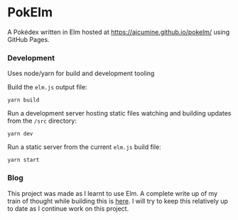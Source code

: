 # PokElm

A Pokédex written in Elm hosted at https://ajcumine.github.io/pokelm/ using GitHub Pages.

### Development

Uses node/yarn for build and development tooling

Build the `elm.js` output file:

```
yarn build
```

Run a development server hosting static files watching and building updates from the `/src` directory:

```
yarn dev
```

Run a static server from the current `elm.js` build file:

```
yarn start
```

### Blog

This project was made as I learnt to use Elm. A complete write up of my train of thought while building this is [here](/BLOG.md). I will try to keep this relatively up to date as I continue work on this project.
